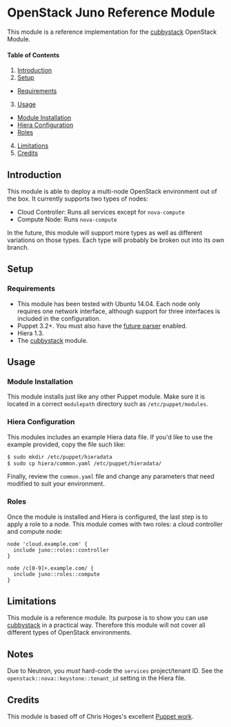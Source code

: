 OpenStack Juno Reference Module
===============================

This module is a reference implementation for the [cubbystack](https://github.com/jtopjian/puppet-cubbystack) OpenStack Module.

#### Table of Contents

1. [Introduction](#introduction)
2. [Setup](#setup)
  * [Requirements](#requirements)
3. [Usage](#usage)
  * [Module Installation](#module-installation)
  * [Hiera Configuration](#hiera-configuration)
  * [Roles](#roles)
4. [Limitations](#limitations)
5. [Credits](#credits)

## Introduction

This module is able to deploy a multi-node OpenStack environment out of the box. It currently supports two types of nodes:

  * Cloud Controller: Runs all services except for `nova-compute`
  * Compute Node: Runs `nova-compute`

In the future, this module will support more types as well as different variations on those types. Each type will probably be broken out into its own branch.

## Setup

### Requirements

  * This module has been tested with Ubuntu 14.04. Each node only requires one network interface, although support for three interfaces is included in the configuration.
  * Puppet 3.2+. You must also have the [future parser](http://docs.puppetlabs.com/puppet/3/reference/experiments_future.html) enabled.
  * Hiera 1.3.
  * The [cubbystack](https://github.com/jtopjian/puppet-cubbystack) module.

## Usage

### Module Installation

This module installs just like any other Puppet module. Make sure it is located in a correct `modulepath` directory such as `/etc/puppet/modules`.

### Hiera Configuration

This modules includes an example Hiera data file. If you'd like to use the example provided, copy the file such like:

```bash
$ sudo mkdir /etc/puppet/hieradata
$ sudo cp hiera/common.yaml /etc/puppet/hieradata/
```

Finally, review the `common.yaml` file and change any parameters that need modified to suit your environment.

### Roles

Once the module is installed and Hiera is configured, the last step is to apply a role to a node. This module comes with two roles: a cloud controller and compute node:

```puppet
node 'cloud.example.com' {
  include juno::roles::controller
}

node /c[0-9]+.example.com/ {
  include juno::roles::compute
}
```

## Limitations

This module is a reference module. Its purpose is to show you can use [cubbystack](https://github.com/jtopjian/cubbystack) in a practical way. Therefore this module will not cover all different types of OpenStack environments.

## Notes

Due to Neutron, you *must* hard-code the `services` project/tenant ID. See the `openstack::nova::keystone::tenant_id` setting in the Hiera file.

## Credits

This module is based off of Chris Hoges's excellent [Puppet work](https://github.com/hogepodge/puppetlabs-havana).
